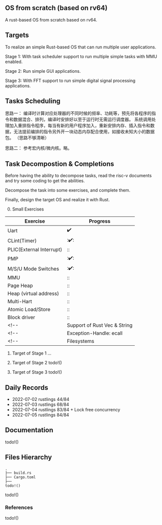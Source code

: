 ## OS from scratch (based on rv64)
A rust-based OS from scratch based on rv64.

## Targets

To realize an simple Rust-based OS that can run multiple user applications.

Stage 1: With task scheduler support to run multiple simple tasks with MMU enabled.

Stage 2: Run simple GUI applications.

Stage 3: With FFT support to run simple digital signal processing applications.


## Tasks Scheduling

思路一： 编译时计算对应处理器的不同时候的频率、功耗等，预先将各程序的指令和数据混合、排列，编译时安排好以至于运行时无需运行调度器。
系统调用处理加入重排指令程序，每当有新的用户程序加入，重新安排内存、插入指令和数据，无法提前编排的指令另外开一块动态内存配合使用，如接收未知大小的数据包。
（思路不够清晰）

思路二： 参考宏内核/微内核。略。


## Task Decompostion & Completions

Before having the ability to decompose tasks, read the risc-v documents and try some coding to get the abilities.

Decompose the task into some exercises, and complete them. 

Finally, design the target OS and realize it with Rust.

0. Small Exercises


| Exercise                                  | Progress     |
|-------------------------------------------|--------------|
| Uart                                      | :heavy_check_mark: |
| CLint(Timer)                              | ::heavy_check_mark:: |
| PLIC(External Interrupt)                  | :: |
| PMP                                       | ::heavy_check_mark:: |
| M/S/U Mode Switches                       | ::heavy_check_mark:: |
| MMU                                       | :: |
| Page Heap                                 | :: |
| Heap (virtual address)                    | :: |
| Multi-Hart                                | :: |
| Atomic Load/Store                         | :: |
| Block driver                              | :: |
<!-- | Support of Rust Vec & String              | :: | -->
<!-- | Exception-Handle: ecall                   | :: | -->
<!-- | Filesystems                               | :: | -->

1. Target of Stage 1
...

2. Target of Stage 2
todo!()

2. Target of Stage 3
todo!()


## Daily Records

+ 2022-07-02 rustlings 44/84
+ 2022-07-03 rustlings 68/84
+ 2022-07-04 rustlings 83/84 +  Lock free concurrency
+ 2022-07-05 rustlings 84/84


## Documentation

todo!()

## Files Hierarchy
    .
    ├── build.rs
    ├── Cargo.toml
    ├── 
    todo!()




todo!()


### References

todo!()